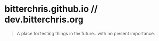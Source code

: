 # bitterchris.github.io // dev.bitterchris.org

> A place for testing things in the future...with no present importance.
